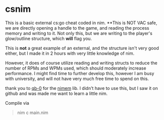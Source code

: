 # csnim

This is a basic external cs:go cheat coded in nim. **This is NOT VAC safe, we are directly opening a handle to the game, and reading the process memory and writing to it. Not only this, but we are writing to the player's glow/outline structure, which **will** flag you.

This is **not** a great example of an external, and the structure isn't very good either, but I made it in 2 hours with very little knowledge of nim.

However, it does of course utilize reading and writing structs to reduce the number of RPMs and WPMs used, which should moderately increase performance.
I might find time to further develop this, however I am busy with university, and will not have very much free time to spend on this.

thank you to [qb-0](https://github.com/qb-0) for the [nimem](https://github.com/qb-0/Nimem) lib. I didn't have to use this, but I saw it on github and was made me want to learn a little nim.

Compile via 
> nim c main.nim
